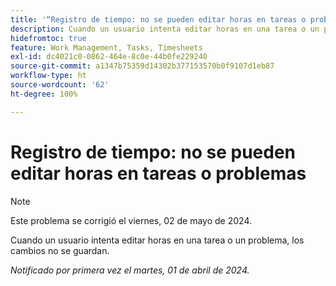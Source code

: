 ```yaml
---
title: '“Registro de tiempo: no se pueden editar horas en tareas o problemas”'
description: Cuando un usuario intenta editar horas en una tarea o un problema, los cambios no se guardan.
hidefromtoc: true
feature: Work Management, Tasks, Timesheets
exl-id: dc4021c0-0862-464e-8c0e-44b0fe229240
source-git-commit: a1347b75359d14302b377153570b0f9107d1eb87
workflow-type: ht
source-wordcount: '62'
ht-degree: 100%

---
```


# Registro de tiempo: no se pueden editar horas en tareas o problemas

>[!NOTE]
>
>Este problema se corrigió el viernes, 02 de mayo de 2024.

Cuando un usuario intenta editar horas en una tarea o un problema, los cambios no se guardan.

_Notificado por primera vez el martes, 01 de abril de 2024._
